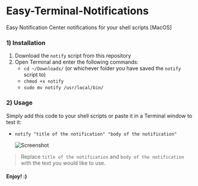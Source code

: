 # Easy-Terminal-Notifications
Easy Notification Center notifications for your shell scripts [MacOS]

### 1) Installation
1. Download the `notify` script from this repository
2. Open Terminal and enter the following commands:
   - `cd ~/Downloads/` (or whichever folder you have saved the `notify` script to)
   - `chmod +x notify`
   - `sudo mv notify /usr/local/bin/`
   
### 2) Usage
Simply add this code to your shell scripts or paste  it in a Terminal window to test it:
- `notify "title of the notification" "body of the notification"`

  ![Screenshot](http://www.marcolino.net/github/screenshots/shell_notification_center.png)

> Replace `title of the notification` and `body of the notification` with the text you would like to use.

#### Enjoy! :)
